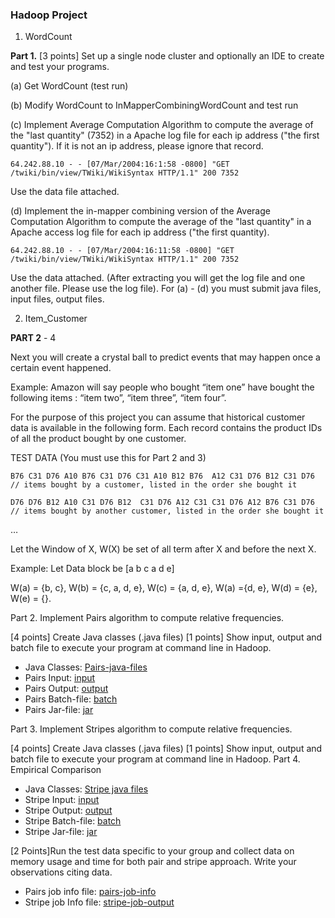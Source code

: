 ### Hadoop Project

1. WordCount

**Part 1.** [3 points]  Set up a single node cluster and optionally an IDE to create and test your programs.

(a) Get WordCount (test run)

(b) Modify WordCount to InMapperCombiningWordCount and test run

(c) Implement Average Computation Algorithm to compute the average of the "last quantity" (7352) in a Apache log file for each ip address ("the first quantity"). If it is not an ip address, please ignore that record.

```64.242.88.10 - - [07/Mar/2004:16:1:58 -0800] "GET /twiki/bin/view/TWiki/WikiSyntax HTTP/1.1" 200 7352```

Use the data file attached.

(d) Implement the in-mapper combining version of the Average Computation Algorithm to compute the average of the "last quantity" in a Apache access log file for each ip address ("the first quantity). 

```64.242.88.10 - - [07/Mar/2004:16:11:58 -0800] "GET /twiki/bin/view/TWiki/WikiSyntax HTTP/1.1" 200 7352```

Use the data attached.   (After extracting you will get the log file and one another file. Please use the log file).
For (a) - (d) you must submit java files, input files, output files.

2. Item_Customer

**PART 2** - 4

Next you will create a crystal ball to predict events that may happen once a certain event happened.



Example: Amazon will say people who bought “item one” have bought the following items : “item two”, “item three”, “item four”.



For the purpose of this project you can assume that historical customer data is available in the following form. Each record contains the product IDs of all the product bought by one customer.

TEST DATA (You must use this for Part 2 and 3)

```
B76 C31 D76 A10 B76 C31 D76 C31 A10 B12 B76  A12 C31 D76 B12 C31 D76    // items bought by a customer, listed in the order she bought it

D76 D76 B12 A10 C31 D76 B12  C31 D76 A12 C31 C31 D76 A12 B76 C31 D76  // items bought by another customer, listed in the order she bought it
```
…

Let the Window of X, W(X) be set of all term after X and before the next X.

Example: Let Data block be [a b c a d e]

W(a) = {b, c}, W(b) = {c, a, d, e}, W(c) = {a, d, e}, W(a) ={d, e}, W(d) = {e}, W(e) = {}.

Part 2. Implement Pairs algorithm to compute relative frequencies.

[4 points] Create Java classes (.java files)
[1 points] Show input, output and batch file to execute your program at command line in Hadoop.

- Java Classes: [Pairs-java-files](src/Item_Customer_Pairs)
- Pairs Input: [input](assets/Input-TEAM-5.txt)
- Pairs Output: [output](assets/Hadoop_Item_Customer_pairs_output/part-r-00000)
- Pairs Batch-file: [batch](assets/Hadoop_Item_Customer_pairs_output/batch-pairs.sh)
- Pairs Jar-file: [jar](out/artifacts/Item_Customer_Pairs_jar/Item_Customer_Pairs.jar)

Part 3. Implement Stripes algorithm to compute relative frequencies.

[4 points] Create Java classes (.java files)
[1 points] Show input, output and batch file to execute your program at command line in Hadoop.
Part 4. Empirical Comparison

- Java Classes: [Stripe java files](src/Item_Customer_Stripe)
- Stripe Input: [input](assets/Input-TEAM-5.txt)
- Stripe Output: [output](assets/Hadoop_Item_Customer_stripe_output/part-r-00000)
- Stripe Batch-file: [batch](assets/Hadoop_Item_Customer_stripe_output/batch-stripe.sh) 
- Stripe Jar-file: [jar](out/artifacts/Item_Customer_Stripe_jar/Item_Customer_Stripe.jar)

[2 Points]Run the test data specific to your group and collect data on memory usage and time for both pair and stripe approach. Write your observations citing data.

- Pairs job info file:  [pairs-job-info](assets/Hadoop_Item_Customer_pairs_output/Pairs-info.txt)
- Stripe job Info file: [stripe-job-output](assets/Hadoop_Item_Customer_stripe_output/Stripe-info.txt)

